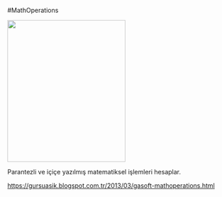 #MathOperations

<img border="0" height="320" src="//3.bp.blogspot.com/-15iy2CMMxPQ/UTo68UegGsI/AAAAAAAAAFY/ZTB8OjGjryE/s320/GASoft+MathOperations.jpg" width="266">

Parantezli ve içiçe yazılmış matematiksel işlemleri hesaplar.

https://gursuasik.blogspot.com.tr/2013/03/gasoft-mathoperations.html
